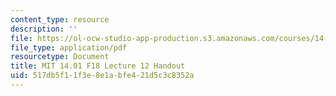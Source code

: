 ```yaml
---
content_type: resource
description: ''
file: https://ol-ocw-studio-app-production.s3.amazonaws.com/courses/14-01-principles-of-microeconomics-fall-2018/517db5f11f3e8e1abfe421d5c3c8352a_MIT14_01F18_handout12.pdf
file_type: application/pdf
resourcetype: Document
title: MIT 14.01 F18 Lecture 12 Handout
uid: 517db5f1-1f3e-8e1a-bfe4-21d5c3c8352a
---
```


